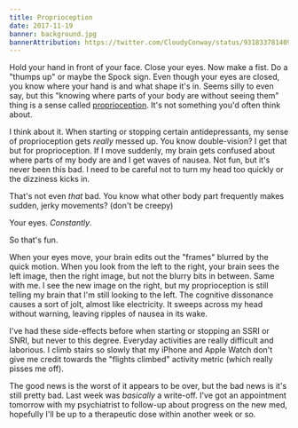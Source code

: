 ```yaml
---
title: Proprioception
date: 2017-11-19
banner: background.jpg
bannerAttribution: https://twitter.com/CloudyConway/status/931833781409013760
---
```


Hold your hand in front of your face. Close your eyes. Now make a fist. Do a "thumps up" or maybe the Spock sign. Even though your eyes are closed, you know where your hand is and what shape it's in. Seems silly to even say, but this "knowing where parts of your body are without seeing them" thing is a sense called [proprioception][wiki]. It's not something you'd often think about.

I think about it. When starting or stopping certain antidepressants, my sense of proprioception gets _really_ messed up. You know double-vision? I get that but for proprioception. If I move suddenly, my brain gets confused about where parts of my body are and I get waves of nausea. Not fun, but it's never been this bad. I need to be careful not to turn my head too quickly or the dizziness kicks in.

That's not even _that_ bad. You know what other body part frequently makes sudden, jerky movements? (don't be creepy)

Your eyes. _Constantly_.

So that's fun.

When your eyes move, your brain edits out the "frames" blurred by the quick motion. When you look from the left to the right, your brain sees the left image, then the right image, but not the blurry bits in between. Same with me. I see the new image on the right, but my proprioception is still telling my brain that I'm still looking to the left. The cognitive dissonance causes a sort of jolt, almost like electricity. It sweeps across my head without warning, leaving ripples of nausea in its wake.

I've had these side-effects before when starting or stopping an SSRI or SNRI, but never to this degree. Everyday activities are really difficult and laborious. I climb stairs so slowly that my iPhone and Apple Watch don't give me credit towards the "flights climbed" activity metric (which really pisses me off).

The good news is the worst of it appears to be over, but the bad news is it's still pretty bad. Last week was _basically_ a write-off. I've got an appointment tomorrow with my psychiatrist to follow-up about progress on the new med, hopefully I'll be up to a therapeutic dose within another week or so.

[wiki]: https://en.wikipedia.org/wiki/Proprioception
